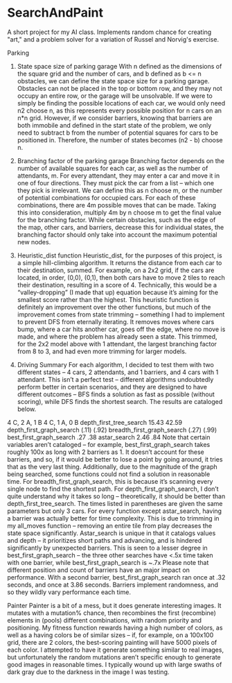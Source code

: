 # SearchAndPaint
A short project for my AI class. Implements random chance for creating "art," and a problem solver for a variation of Russel and Norvig's exercise.

Parking
1. State space size of parking garage
	With n defined as the dimensions of the square grid and the number of cars, and b defined as b <= n obstacles, we can define the state space size for a parking garage. Obstacles can not be placed in the top or bottom row, and they may not occupy an entire row, or the garage will be unsolvable.
	If we were to simply be finding the possible locations of each car, we would only need n2 choose n, as this represents every possible position for n cars on an n*n grid. However, if we consider barriers, knowing that barriers are both immobile and defined in the start state of the problem, we only need to subtract b from the number of potential squares for cars to be positioned in. Therefore, the number of states becomes (n2 - b) choose n.

2. Branching factor of the parking garage
	Branching factor depends on the number of available squares for each car, as well as the number of attendants, m. For every attendant, they may enter a car and move it in one of four directions. They must pick the car from a list – which one they pick is irrelevant. We can define this as n choose m, or the number of potential combinations for occupied cars. For each of these combinations, there are 4m possible moves that can be made.
	Taking this into consideration, multiply 4m by n choose m to get the final value for the branching factor.
	While certain obstacles, such as the edge of the map, other cars, and barriers, decrease this for individual states, the branching factor should only take into account the maximum potential new nodes.

3. Heuristic_dist function
	Heuristic_dist, for the purposes of this project, is a simple hill-climbing algorithm. It returns the distance from each car to their destination, summed. For example, on a 2x2 grid, if the cars are located, in order, (0,0), (0,1), then both cars have to move 2 tiles to reach their destination, resulting in a score of 4. Technically, this would be a “valley-dropping” (I made that up) equation because it’s aiming for the smallest score rather than the highest.
	This heuristic function is definitely an improvement over the other functions, but much of the improvement comes from state trimming – something I had to implement to prevent DFS from eternally iterating. It removes moves where cars bump, where a car hits another car, goes off the edge, where no move is made, and where the problem has already seen a state. This trimmed, for the 2x2 model above with 1 attendant, the largest branching factor from 8 to 3, and had even more trimming for larger models.

4. Driving Summary
	For each algorithm, I decided to test them with two different states – 4 cars, 2 attendants, and 1 barriers, and 4 cars with 1 attendant. This isn’t a perfect test – different algorithms undoubtedly perform better in certain scenarios, and they are designed to have different outcomes – BFS finds a solution as fast as possible (without scoring), while DFS finds the shortest search.
	The results are cataloged below.

4 C, 2 A, 1 B
4 C, 1 A, 0 B
depth_first_tree_search
15.43
42.59
depth_first_graph_search
(.11)
(.92)
breadth_first_graph_search
(.27)
(.99)
best_first_graph_search
.27
.38
astar_search
2.46
.84
	Note that certain variables aren’t cataloged – for example, best_first_graph_search takes roughly 100x as long with 2 barriers as 1. It doesn’t account for these barriers, and so, if it would be better to lose a point by going around, it tries that as the very last thing.
	Additionally, due to the magnitude of the graph being searched, some functions could not find a solution in reasonable time. For breadth_first_graph_search, this is because it’s scanning every single node to find the shortest path. For depth_first_graph_search, I don’t quite understand why it takes so long – theoretically, it should be better than depth_first_tree_search. The times listed in parentheses are given the same parameters but only 3 cars.
	For every function except astar_search, having a barrier was actually better for time complexity. This is due to trimming in my all_moves function – removing an entire tile from play decreases the state space significantly.
	Astar_search is unique in that it catalogs values and depth – it prioritizes short paths and advancing, and is hindered significantly by unexpected barriers. This is seen to a lesser degree in best_first_graph_search – the three other searches have <.5x time taken with one barrier, while best_first_graph_search is ~.7x
	Please note that different position and count of barriers have an major impact on performance. With a second barrier, best_first_graph_search ran once at .32 seconds, and once at 3.86 seconds. Barriers implement randomness, and so they wildly vary performance each time.

Painter
	Painter is a bit of a mess, but it does generate interesting images. It mutates with a mutation% chance, then recombines the first (recombine) elements in (pools) different combinations, with random priority and positioning.
	My fitness function rewards having a high number of colors, as well as a having colors be of similar sizes – if, for example, on a 100x100 grid, there are 2 colors, the best-scoring painting will have 5000 pixels of each color.
	I attempted to have it generate something similar to real images, but unfortunately the random mutations aren’t specific enough to generate good images in reasonable times. I typically wound up with large swaths of dark gray due to the darkness in the image I was testing.
